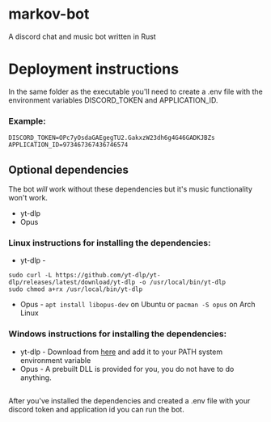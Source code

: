 # markov-bot

A discord chat and music bot written in Rust

# Deployment instructions

In the same folder as the executable you'll need to create a .env file with the environment variables DISCORD_TOKEN and APPLICATION_ID.
### Example: 
````
DISCORD_TOKEN=OPc7yOsdaGAEgegTU2.GakxzW23dh6g4G46GADKJBZs
APPLICATION_ID=973467367436746574
````

## Optional dependencies

The bot _will_ work without these dependencies but it's music functionality won't work.

* yt-dlp
* Opus

### Linux instructions for installing the dependencies:

* yt-dlp - 
```
sudo curl -L https://github.com/yt-dlp/yt-dlp/releases/latest/download/yt-dlp -o /usr/local/bin/yt-dlp
sudo chmod a+rx /usr/local/bin/yt-dlp
```
* Opus - ``apt install libopus-dev`` on Ubuntu or ``pacman -S opus`` on Arch Linux

### Windows instructions for installing the dependencies:

* yt-dlp - Download from [here](https://github.com/yt-dlp/yt-dlp#release-files) and add it to your PATH system environment variable
* Opus - A prebuilt DLL is provided for you, you do not have to do anything.

##

After you've installed the dependencies and created a .env file with your discord token and application id you can run the bot.
